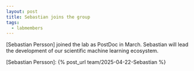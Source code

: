 ```yaml
---
layout: post
title: Sebastian joins the group
tags:
  - labmembers
---
```

[Sebastian Persson] joined the lab as PostDoc in March. Sebastian will lead the development of our scientific machine learning ecosystem.

[Sebastian Persson]: {% post_url team/2025-04-22-Sebastian %}
